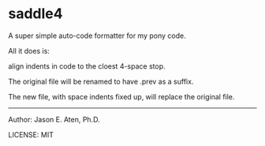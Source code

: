 saddle4
========

A super simple auto-code formatter for my pony code.

All it does is:

align indents in code to the cloest 4-space stop.

The original file will be renamed to have .prev as a suffix.

The new file, with space indents fixed up, will replace
the original file.

---
Author: Jason E. Aten, Ph.D.

LICENSE: MIT
